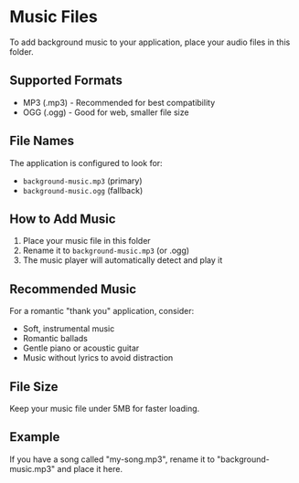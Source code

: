 # Music Files

To add background music to your application, place your audio files in this folder.

## Supported Formats
- MP3 (.mp3) - Recommended for best compatibility
- OGG (.ogg) - Good for web, smaller file size

## File Names
The application is configured to look for:
- `background-music.mp3` (primary)
- `background-music.ogg` (fallback)

## How to Add Music
1. Place your music file in this folder
2. Rename it to `background-music.mp3` (or .ogg)
3. The music player will automatically detect and play it

## Recommended Music
For a romantic "thank you" application, consider:
- Soft, instrumental music
- Romantic ballads
- Gentle piano or acoustic guitar
- Music without lyrics to avoid distraction

## File Size
Keep your music file under 5MB for faster loading.

## Example
If you have a song called "my-song.mp3", rename it to "background-music.mp3" and place it here. 